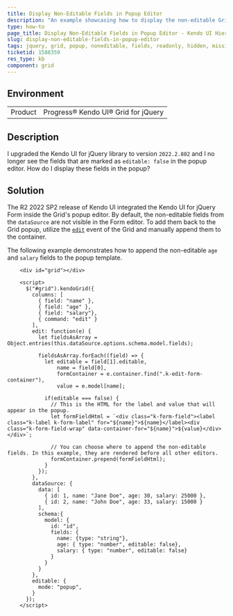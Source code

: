 ```yaml
---
title: Display Non-Editable Fields in Popup Editor
description: "An example showcasing how to display the non-editable Grid fields in the popup editor."
type: how-to
page_title: Display Non-Editable Fields in Popup Editor - Kendo UI Hierarchy Grid for jQuery
slug: display-non-editable-fields-in-popup-editor
tags: jquery, grid, popup, noneditable, fields, readonly, hidden, missing
ticketid: 1588359
res_type: kb
component: grid
---
```


## Environment

<table>
 <tr>
  <td>Product</td>
  <td>Progress® Kendo UI® Grid for jQuery</td> 
 </tr>
</table>


## Description

I upgraded the Kendo UI for jQuery library to version `2022.2.802` and I no longer see the fields that are marked as `editable: false` in the popup editor. How do I display these fields in the popup?

## Solution

The R2 2022 SP2 release of Kendo UI integrated the Kendo UI for jQuery Form inside the Grid's popup editor. By default, the non-editable fields from the `dataSource` are not visible in the Form editor. To add them back to the Grid popup, utilize the [`edit`](https://docs.telerik.com/kendo-ui/api/javascript/ui/grid/events/edit) event of the Grid and manually append them to the container.

The following example demonstrates how to append the non-editable `age` and `salary` fields to the popup template.

```dojo
    <div id="grid"></div>

    <script>
      $("#grid").kendoGrid({
        columns: [
          { field: "name" },
          { field: "age" },
          { field: "salary"},
          { command: "edit" }
        ],
        edit: function(e) {
          let fieldsAsArray = Object.entries(this.dataSource.options.schema.model.fields);

          fieldsAsArray.forEach((field) => {
            let editable = field[1].editable,
                name = field[0],
                formContainer = e.container.find(".k-edit-form-container"),
                value = e.model[name];

            if(editable === false) {
              // This is the HTML for the label and value that will appear in the popup.
              let formFieldHtml = `<div class="k-form-field"><label class="k-label k-form-label" for="${name}">${name}</label><div class="k-form-field-wrap" data-container-for="${name}">${value}</div></div>`;

              // You can choose where to append the non-editable fields. In this example, they are rendered before all other editors.
              formContainer.prepend(formFieldHtml);
            }
          });
        },
        dataSource: {
          data: [
            { id: 1, name: "Jane Doe", age: 30, salary: 25000 },
            { id: 2, name: "John Doe", age: 33, salary: 15000 }
          ],
          schema:{
            model: {
              id: "id",
              fields: {
                name: {type: "string"},
                age: { type: "number", editable: false},
                salary: { type: "number", editable: false}
              }
            }
          }
        },
        editable: {
          mode: "popup",
        }
      });
    </script>
```